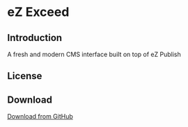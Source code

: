 eZ Exceed
=========

## <a name="introduction" href="#introduction"></a> Introduction

A fresh and modern CMS interface built on top of eZ Publish

## <a name="license" href="#license"></a> License

## <a name="download" href="#download"></a> Download
[Download from GitHub](https://github.com/KeyteqLabs/ezexceed "eZ Exceed at GitHub")

